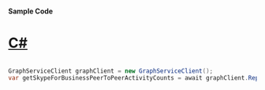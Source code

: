 #### Sample Code
# [C#](#tab/Csharp)

```C#

GraphServiceClient graphClient = new GraphServiceClient();
var getSkypeForBusinessPeerToPeerActivityCounts = await graphClient.Reports.GetSkypeForBusinessPeerToPeerActivityCounts.Request().GetAsync();

```